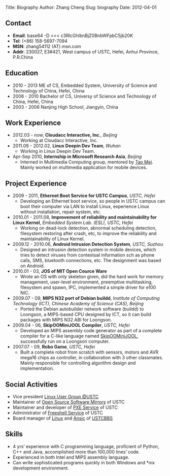 Title: Biography
Author: Zhang Cheng
Slug: biography
Date: 2012-04-01

## Contact
* __Email__: base64 -D <<< c3RlcGhlbnBjZ0BnbWFpbC5jb20K
* __Tel__: (+86) 158-5697-7094
* __MSN__: zhang54112 (AT) msn.com
* __Addr__: 230027, E3#421, West campus of USTC, Hefei, Anhui Province, P.R.China

## Education
* 2010 - 2013 ME of CS, Embedded System, University of Science and Technology of China, Hefei, China
* 2006 - 2010 Bachelor of CS, Universy of Science and Technology of China, Hefei, China
* 2003 - 2006 Nanjing High School, Jiangyin, China

## Work Experience
* 2012.03 - now, **Cloudacc Interactive, Inc.**, _Beijing_
    * Working at Cloudacc Interactive, Inc. 
* 2011.09 - 2012.02, **Linux Deepin Dev Team**, _Wuhan_
    * Working in Linux Deepin Dev Team.
* Apr-Sep 2010, **Internship in Microsoft Research Asia**, _Beijing_
    * Interned in Multimedia Computing group, mentored by [Tao Mei][1]. 
      Mainly worked on multimedia application for mobile devices.

## Project Experience
* 2009 - 2011, **Ethernet Boot Service for USTC Campus**, _USTC, Hefei_
    * Developing an Ethernet boot service, so people in USTC campus can boot their computer via LAN 
      to install Linux, experience Linux without installation, repair system, etc.
* 2010.01 - 2011.08, **Improvement of reliability and maintainability for Linux Kernel**, _Embedded System Lab. (ESL), USTC, Hefei_
    * Working on dead-lock detection, abnormal scheduling detection,
      filesystem restoring after crash, etc, to improve the reliability and maintainability of Linux Kernel.
* 2009.12 - 2010.06, **Android Intrusion Detection System**, _USTC, Suzhou_
    * Designed an intrusion detection system in mobile devices, 
      which tries to detect viruses from contextual information sch as phone calls,
      SMS, bluetooth connections, etc. The designment was based on Android.
* 2010.01 - 03, **JOS of MIT Open Cource Ware**
    * Wrote an OS with only skeleton given, did the hard work for memory management,
      user-level environment, preemptive multitasking,
      filesystem and spawn, IPC, implemented a simple driver for e100 NIC.
* 2009.07 - 09, **MIPS N32 port of Debian buildd**, _Institute of Computing Technology (ICT), Chinese Academy of Science (CAS), Beijing_
    * Ported the Debian autobuilder network software (buildd) to Loongson,
      a MIPS-based CPU designed by ICT, so it can build packages with MIPS N32 ABI for Loongson.
* 2009.04 - 06, **SkipOOMiniJOOL Compiler**, _USTC, Hefei_
    * Developed an MIPS assembly code generator as part of a complete compiler for a C-like
      language named [SkipOOMiniJOOL][2], successfully run on a Loongson computer.
* 2007.07 - 09, **Robo Game**, _USTC, Hefei_
    * Built a complete robot from scratch with sensors,
      motors and AVR mega16 chips as controller, in collaboration with 3 other classmates.
      Mainly responsible for controlling algorithm design and implementation.

## Social Activities
* Vice president [Linux User Group @USTC][3]
* Maintainer of [Open Source Software Mirrors][4] of USTC
* Maintainer and developer of [PXE Service][5] of USTC
* Administrator of [Freeshell Service][6] of USTC
* Board manager of [Linux][7] and [Ansic][8] of [USTCBBS][9]

## Skills
* 4 yrs’ experience with C programming language, proficient of Python, C++ and Java, accomplished more than 100,000 lines’ code.
* Experienced in both Intel and MIPS assembly language.
* Can write sophisticated programs quickly in both Windows and *nix development environment.

[1]: http://research.microsoft.com/en-us/people/tmei/default.aspx
[2]: http://staff.ustc.edu.cn/~yuzhang/compiler/index.html
[3]: http://lug.ustc.edu.cn/
[4]: http://mirrors.ustc.edu.cn/
[5]: http://pxe.ustc.edu.cn/
[6]: ssh:freeshell.ustc.edu.cn
[7]: http://bbs.ustc.edu.cn/cgi/bbstdoc?board=Linux 
[8]: http://bbs.ustc.edu.cn/cgi/bbstdoc?board=AnsiC
[9]: http://bbs.ustc.edu.cn/
